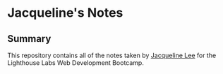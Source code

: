 # Jacqueline's Notes
## Summary
This repository contains all of the notes taken by [Jacqueline Lee](https://github.com/jacquelinel33) for the Lighthouse Labs Web Development Bootcamp.